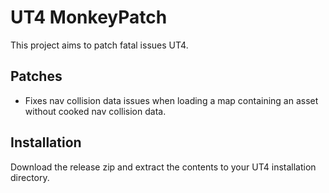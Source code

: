 # UT4 MonkeyPatch

This project aims to patch fatal issues UT4.


## Patches

* Fixes nav collision data issues when loading a map containing an asset without cooked nav collision data.


## Installation

Download the release zip and extract the contents to your UT4 installation directory.